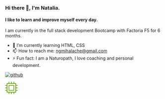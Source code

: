 ### Hi there 👋, I'm Natalia.
#### I like to learn and improve myself every day.



I am currently in the full stack development Bootcamp with Factoria F5 for 6 months.


- 🌱 I’m currently learning HTML, CSS 
- 📫 How to reach me: ngmihalache@gmail.com 
- ⚡ Fun fact: I am a Naturopath, I love coaching and personal development. 


[<img src='https://cdn.jsdelivr.net/npm/simple-icons@3.0.1/icons/github.svg' alt='github' height='40'>](https://github.com/NataliaGM1)  

<a href='https://docs.github.com/en/developers'><img src='https://raw.githubusercontent.com/acervenky/animated-github-badges/master/assets/devbadge.gif' width='40' height='40'></a> 



